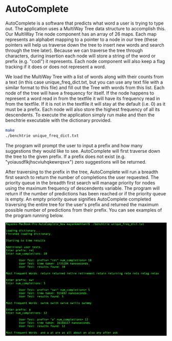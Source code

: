# AutoComplete
AutoComplete is a software that predicts what word a user is trying to type out. The application uses a MultiWay Tree data structure to accomplish this. Our MultiWay Trie node component has an array of 26 maps. Each map represents an alphabet mapping to a pointer to a node in our tree (these pointers will help us traverse down the tree to insert new words and search through the tree later). Because we can traverse the tree through characters, during insertion each node will store a string of the word or prefix (e.g. "codi") it represents. Each node component will also keep a flag tracking if it does or does not represent a word.

We load the MultiWay Tree with a list of words along with their counts from a text (in this case unique_freq_dict.txt, but you can use any text file with a similar format to this file) and fill out the Tree with words from this list. Each node of the tree will have a frequency for itself. If the node happens to represent a word read in from the textfile it will have its frequency read in from the textfile. If it is not in the textfile it will stay at the default (i.e. 0) as it must be a prefix. Each node will also store the highest frequency of all its descendents. To execute the application simply run make and then the benchtrie executable with the dictionary provided.

```sh
make
./benchtrie unique_freq_dict.txt
```

The program will prompt the user to input a prefix and how many suggestions they would like to see. AutoComplete will first traverse down the tree to the given prefix. If a prefix does not exist (e.g. "yoiausdflkjhscviuhqkewrqsvx") zero suggestions will be returned.

After traversing to the prefix in the tree, AutoComplete will run a breadth first search to return the number of completions the user requested. The priority queue in the breadth first search will manage priority for nodes using the maximum frequency of descendents variable. The program will return if the number of predictions has been reached or if the priority queue is empty. An empty priority queue signifies AutoComplete completed traversing the entire tree for the user's prefix and returned the maximum possible number of predictions from their prefix. You can see examples of the program running below.

![AutoComplete running](https://github.com/mayankmehtani/AutoComplete/blob/master/example.png)
